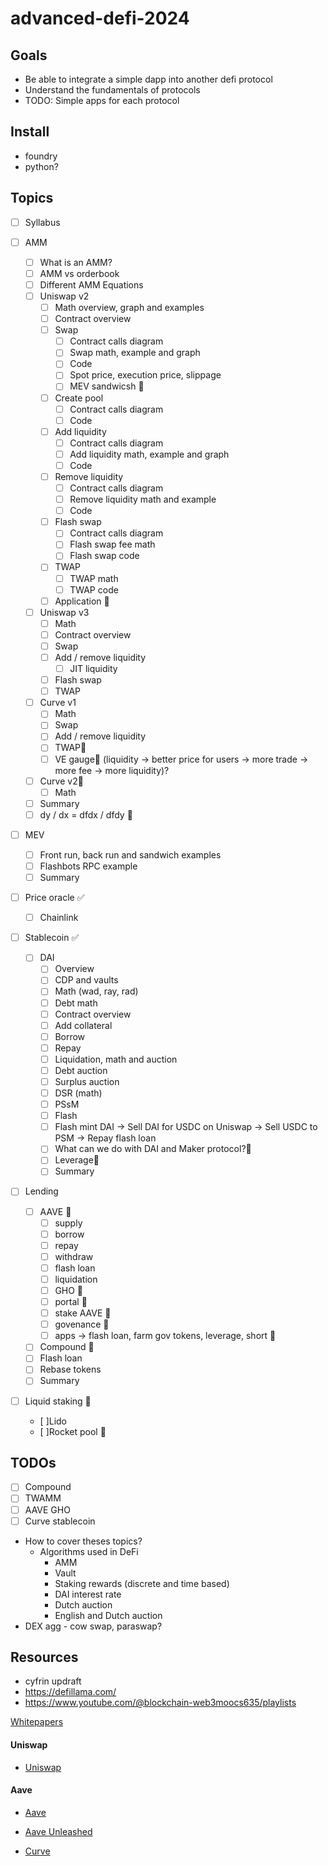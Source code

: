 # advanced-defi-2024

## Goals

- Be able to integrate a simple dapp into another defi protocol
- Understand the fundamentals of protocols
- TODO: Simple apps for each protocol

## Install

- foundry
- python?

## Topics

- [ ] Syllabus
- [ ] AMM

  - [ ] What is an AMM?
  - [ ] AMM vs orderbook
  - [ ] Different AMM Equations
  - [ ] Uniswap v2
    - [ ] Math overview, graph and examples
    - [ ] Contract overview
    - [ ] Swap
      - [ ] Contract calls diagram
      - [ ] Swap math, example and graph
      - [ ] Code
      - [ ] Spot price, execution price, slippage
      - [ ] MEV sandwicsh 🤔
    - [ ] Create pool
      - [ ] Contract calls diagram
      - [ ] Code
    - [ ] Add liquidity
      - [ ] Contract calls diagram
      - [ ] Add liquidity math, example and graph
      - [ ] Code
    - [ ] Remove liquidity
      - [ ] Contract calls diagram
      - [ ] Remove liquidity math and example
      - [ ] Code
    - [ ] Flash swap
      - [ ] Contract calls diagram
      - [ ] Flash swap fee math
      - [ ] Flash swap code
    - [ ] TWAP
      - [ ] TWAP math
      - [ ] TWAP code
    - [ ] Application 🤔
  - [ ] Uniswap v3
    - [ ] Math
    - [ ] Contract overview
    - [ ] Swap
    - [ ] Add / remove liquidity
      - [ ] JIT liquidity
    - [ ] Flash swap
    - [ ] TWAP
  - [ ] Curve v1
    - [ ] Math
    - [ ] Swap
    - [ ] Add / remove liquidity
    - [ ] TWAP🤔
    - [ ] VE gauge🤔 (liquidity -> better price for users -> more trade -> more fee -> more liquidity)?
  - [ ] Curve v2🤔
    - [ ] Math
  - [ ] Summary
  - [ ] dy / dx = dfdx / dfdy 🤔

- [ ] MEV
  - [ ] Front run, back run and sandwich examples
  - [ ] Flashbots RPC example
  - [ ] Summary
- [ ] Price oracle ✅
  - [ ] Chainlink
- [ ] Stablecoin ✅
  - [ ] DAI
    - [ ] Overview
    - [ ] CDP and vaults
    - [ ] Math (wad, ray, rad)
    - [ ] Debt math
    - [ ] Contract overview
    - [ ] Add collateral
    - [ ] Borrow
    - [ ] Repay
    - [ ] Liquidation, math and auction
    - [ ] Debt auction
    - [ ] Surplus auction
    - [ ] DSR (math)
    - [ ] PSsM
    - [ ] Flash
    - [ ] Flash mint DAI -> Sell DAI for USDC on Uniswap -> Sell USDC to PSM -> Repay flash loan
    - [ ] What can we do with DAI and Maker protocol?🤔
    - [ ] Leverage🤔
    - [ ] Summary
- [ ] Lending
  - [ ] AAVE 🚧
    - [ ] supply
    - [ ] borrow
    - [ ] repay
    - [ ] withdraw
    - [ ] flash loan
    - [ ] liquidation
    - [ ] GHO 🤔
    - [ ] portal 🤔
    - [ ] stake AAVE 🤔
    - [ ] govenance 🤔
    - [ ] apps -> flash loan, farm gov tokens, leverage, short 🤔
  - [ ] Compound 🤔
  - [ ] Flash loan
  - [ ] Rebase tokens
  - [ ] Summary
- [ ] Liquid staking 🚧
  - [ ]Lido
  - [ ]Rocket pool 🤔

## TODOs

- [ ] Compound
- [ ] TWAMM
- [ ] AAVE GHO
- [ ] Curve stablecoin

- How to cover theses topics?
  - Algorithms used in DeFi
    - AMM
    - Vault
    - Staking rewards (discrete and time based)
    - DAI interest rate
    - Dutch auction
    - English and Dutch auction
- DEX agg - cow swap, paraswap?

## Resources

- cyfrin updraft
- https://defillama.com/
- https://www.youtube.com/@blockchain-web3moocs635/playlists

[Whitepapers](./whitepapers)

#### Uniswap

- [Uniswap](https://uniswap.org/)

#### Aave

- [Aave](https://aave.com/)
- [Aave Unleashed](https://calnix.gitbook.io/aave-unleashed/)

- [Curve](https://resources.curve.fi/)
